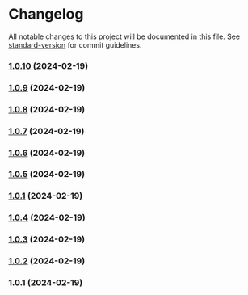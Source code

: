# Changelog

All notable changes to this project will be documented in this file. See [standard-version](https://github.com/conventional-changelog/standard-version) for commit guidelines.

### [1.0.10](https://github.com/RazorRSD/ytnotify/compare/v1.0.9...v1.0.10) (2024-02-19)

### [1.0.9](https://github.com/RazorRSD/ytnotify/compare/v1.0.8...v1.0.9) (2024-02-19)

### [1.0.8](https://github.com/RazorRSD/ytnotify/compare/v1.0.7...v1.0.8) (2024-02-19)

### [1.0.7](https://github.com/RazorRSD/ytnotify/compare/v1.0.6...v1.0.7) (2024-02-19)

### [1.0.6](https://github.com/RazorRSD/ytnotify/compare/v1.0.5...v1.0.6) (2024-02-19)

### [1.0.5](https://github.com/RazorRSD/ytnotify/compare/v1.0.4...v1.0.5) (2024-02-19)

### [1.0.1](https://github.com/RazorRSD/ytnotify/compare/v1.0.4...v1.0.1) (2024-02-19)

### [1.0.4](https://github.com/RazorRSD/ytnotify/compare/v1.0.3...v1.0.4) (2024-02-19)

### [1.0.3](https://github.com/RazorRSD/ytnotify/compare/v1.0.2...v1.0.3) (2024-02-19)

### [1.0.2](https://github.com/RazorRSD/ytnotify/compare/v1.0.1...v1.0.2) (2024-02-19)

### 1.0.1 (2024-02-19)
